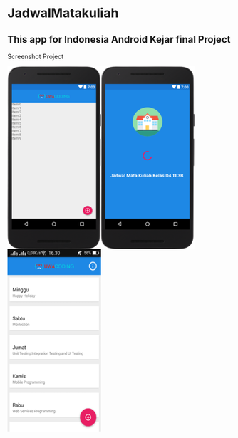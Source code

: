 # JadwalMatakuliah
## This app for Indonesia Android Kejar final Project
<p>Screenshot Project</p>
<img src="layout-2017-04-25-144559.png" width="210" height="410" align="left"/>
<img src="layout-2017-04-25-145515.png" width="210" height="410" align="left"/>
<img src="Screenshot_2017-04-25-16-30-42-446.png" width="210" height="410" />

